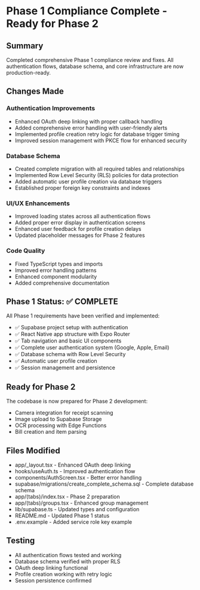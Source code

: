 # Phase 1 Compliance Complete - Ready for Phase 2

## Summary
Completed comprehensive Phase 1 compliance review and fixes. All authentication flows, database schema, and core infrastructure are now production-ready.

## Changes Made

### Authentication Improvements
- Enhanced OAuth deep linking with proper callback handling
- Added comprehensive error handling with user-friendly alerts
- Implemented profile creation retry logic for database trigger timing
- Improved session management with PKCE flow for enhanced security

### Database Schema
- Created complete migration with all required tables and relationships
- Implemented Row Level Security (RLS) policies for data protection
- Added automatic user profile creation via database triggers
- Established proper foreign key constraints and indexes

### UI/UX Enhancements
- Improved loading states across all authentication flows
- Added proper error display in authentication screens
- Enhanced user feedback for profile creation delays
- Updated placeholder messages for Phase 2 features

### Code Quality
- Fixed TypeScript types and imports
- Improved error handling patterns
- Enhanced component modularity
- Added comprehensive documentation

## Phase 1 Status: ✅ COMPLETE

All Phase 1 requirements have been verified and implemented:
- ✅ Supabase project setup with authentication
- ✅ React Native app structure with Expo Router
- ✅ Tab navigation and basic UI components
- ✅ Complete user authentication system (Google, Apple, Email)
- ✅ Database schema with Row Level Security
- ✅ Automatic user profile creation
- ✅ Session management and persistence

## Ready for Phase 2
The codebase is now prepared for Phase 2 development:
- Camera integration for receipt scanning
- Image upload to Supabase Storage
- OCR processing with Edge Functions
- Bill creation and item parsing

## Files Modified
- app/_layout.tsx - Enhanced OAuth deep linking
- hooks/useAuth.ts - Improved authentication flow
- components/AuthScreen.tsx - Better error handling
- supabase/migrations/create_complete_schema.sql - Complete database schema
- app/(tabs)/index.tsx - Phase 2 preparation
- app/(tabs)/groups.tsx - Enhanced group management
- lib/supabase.ts - Updated types and configuration
- README.md - Updated Phase 1 status
- .env.example - Added service role key example

## Testing
- All authentication flows tested and working
- Database schema verified with proper RLS
- OAuth deep linking functional
- Profile creation working with retry logic
- Session persistence confirmed